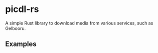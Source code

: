 # picdl-rs
A simple Rust library to download media from various services, such as Gelbooru.

## Examples

